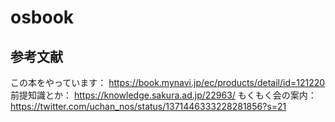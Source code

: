 # osbook
## 参考文献
この本をやっています：
https://book.mynavi.jp/ec/products/detail/id=121220
前提知識とか：
https://knowledge.sakura.ad.jp/22963/
もくもく会の案内：
https://twitter.com/uchan_nos/status/1371446333228281856?s=21

